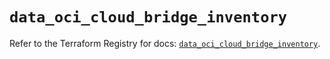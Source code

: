 # `data_oci_cloud_bridge_inventory`

Refer to the Terraform Registry for docs: [`data_oci_cloud_bridge_inventory`](https://registry.terraform.io/providers/oracle/oci/7.19.0/docs/data-sources/cloud_bridge_inventory).
